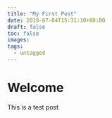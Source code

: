 ```yaml
---
title: "My First Post"
date: 2019-07-04T15:31:10+08:00
draft: false
toc: false
images:
tags:
  - untagged
---
```


# Welcome

This is a test post
